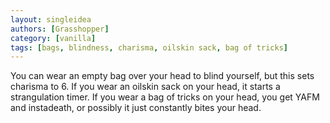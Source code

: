 ```yaml
---
layout: singleidea
authors: [Grasshopper]
category: [vanilla]
tags: [bags, blindness, charisma, oilskin sack, bag of tricks]
---
```

You can wear an empty bag over your head to blind yourself, but this sets charisma to 6. If you wear an oilskin sack on your head, it starts a strangulation timer. If you wear a bag of tricks on your head, you get YAFM and instadeath, or possibly it just constantly bites your head.

